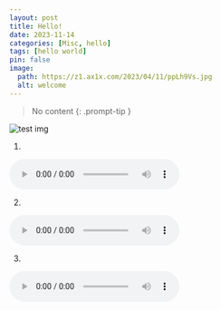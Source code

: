 ```yaml
---
layout: post
title: Hello!
date: 2023-11-14
categories: [Misc, hello]
tags: [hello world]
pin: false
image:
  path: https://z1.ax1x.com/2023/04/11/ppLh9Vs.jpg
  alt: welcome
---
```


> No content
{: .prompt-tip }


![test img](https://z1.ax1x.com/2023/04/11/ppLh9Vs.jpg)

1. 

<audio src="/tuan.mp3" controls></audio>

2. 

<audio src="../tuan.mp3" controls></audio>

3. 

<audio src="../../tuan.mp3" controls></audio>